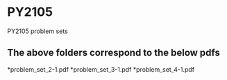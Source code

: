 # PY2105
PY2105 problem sets

The above folders correspond to the below pdfs
----------------------------------------------

*problem_set_2-1.pdf
*problem_set_3-1.pdf
*problem_set_4-1.pdf